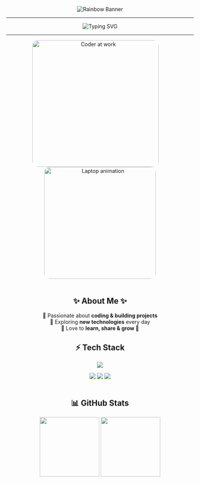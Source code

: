 <!-- 🌟 Animated Rainbow Banner -->
<p align="center">
  <img src="https://svg-banners.vercel.app/api?type=rainbow&text1=Hey,%20I'm%20supremeinferno!%20🌟&width=800&height=150" alt="Rainbow Banner"/>
</p>

---

<!-- ⌨️ Typing Intro -->
<p align="center">
  <img src="https://readme-typing-svg.herokuapp.com?font=Fira+Code&weight=700&size=28&pause=1000&color=36BCF7&center=true&vCenter=true&width=850&lines=Welcome+to+my+GitHub+Profile💻;Coding+%7C+Learning+%7C+Building+🚀" alt="Typing SVG" />
</p>

---

<!-- 🎬 GIF Section -->
<p align="center">
  <img src="https://media.giphy.com/media/qgQUggAC3Pfv687qPC/giphy.gif" width="340" alt="Coder at work" style="border-radius:15px; margin-right:25px;" />
  <img src="https://media.giphy.com/media/5ndklThG9vUUdTmgMn/giphy.gif" width="300" alt="Laptop animation" style="border-radius:15px;" />
</p>

<!-- Separator -->
<p align="center">
  <img src="https://raw.githubusercontent.com/andreasbm/readme/master/assets/lines/rainbow.png" width="100%" height="4px" />
</p>

<!-- Quick Intro -->
<h2 align="center">✨ About Me ✨</h2>

<p align="center">
  🔹 Passionate about <b>coding & building projects</b> <br/>
  🔹 Exploring <b>new technologies</b> every day <br/>
  🔹 Love to <b>learn, share & grow 🚀</b> <br/>
</p>

<!-- Tech Stack -->
<h2 align="center">⚡ Tech Stack</h2>
<p align="center">
  <img src="https://skillicons.dev/icons?i=cpp,python,html,css,js,git,github,vscode&perline=6" />
</p>

<!-- Fun Badge Row -->
<p align="center">
  <img src="https://img.shields.io/badge/Focus-Coding-blue?style=for-the-badge&logo=visualstudiocode&logoColor=white" />
  <img src="https://img.shields.io/badge/Loves-Learning-success?style=for-the-badge&logo=bookstack&logoColor=white" />
  <img src="https://img.shields.io/badge/Powered%20By-Coffee-brown?style=for-the-badge&logo=coffeescript&logoColor=white" />
</p>

<!-- Separator -->
<p align="center">
  <img src="https://raw.githubusercontent.com/andreasbm/readme/master/assets/lines/rainbow.png" width="100%" height="4px" />
</p>

<!-- GitHub Stats -->
<h2 align="center">📊 GitHub Stats</h2>
<p align="center">
  <img src="https://github-readme-stats.vercel.app/api?username=supremeinferno&show_icons=true&theme=tokyonight&hide_border=true" height="160"/>
  <img src="https://github-readme-streak-stats.herokuapp.com?user=supremeinferno&theme=tokyonight&hide_border=true" height="160"/>
</p>
